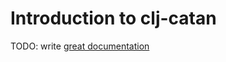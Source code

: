 # Introduction to clj-catan

TODO: write [great documentation](http://jacobian.org/writing/what-to-write/)
